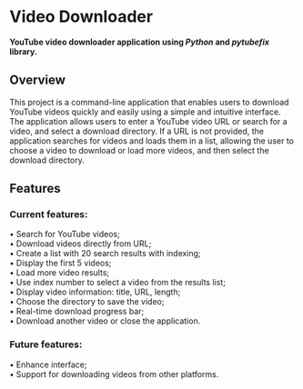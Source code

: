 # Video Downloader
**YouTube video downloader application using *Python* and *pytubefix* library.**

## Overview
This project is a command-line application that enables users to download YouTube videos quickly and easily using a simple and intuitive interface. The application allows users to enter a YouTube video URL or search for a video, and select a download directory. If a URL is not provided, the application searches for videos and loads them in a list, allowing the user to choose a video to download or load more videos, and then select the download directory.

## Features
### Current features:<br>
• Search for YouTube videos;<br>
• Download videos directly from URL;<br>
• Create a list with 20 search results with indexing;<br>
• Display the first 5 videos;<br>
• Load more video results;<br>
• Use index number to select a video from the results list;<br>
• Display video information: title, URL, length;<br>
• Choose the directory to save the video;<br>
• Real-time download progress bar;<br>
• Download another video or close the application.

### Future features:<br>
• Enhance interface;<br>
• Support for downloading videos from other platforms.
